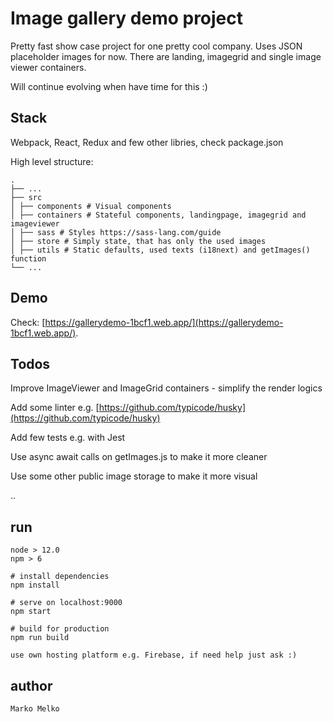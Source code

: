 # Image gallery demo project

Pretty fast show case project for one pretty cool company.
Uses JSON placeholder images for now.
There are landing, imagegrid and single image viewer containers.

Will continue evolving when have time for this :)

## Stack

Webpack, React, Redux and few other libries, check package.json

High level structure:

    .
    ├── ...
    ├── src
    │ ├── components # Visual components
    │ ├── containers # Stateful components, landingpage, imagegrid and imageviewer
    │ ├── sass # Styles https://sass-lang.com/guide
    │ ├── store # Simply state, that has only the used images
    │ ├── utils # Static defaults, used texts (i18next) and getImages() function
    └── ...

## Demo

Check: [https://gallerydemo-1bcf1.web.app/](https://gallerydemo-1bcf1.web.app/).

## Todos

Improve ImageViewer and ImageGrid containers - simplify the render logics

Add some linter e.g. [https://github.com/typicode/husky](https://github.com/typicode/husky)

Add few tests e.g. with Jest

Use async await calls on getImages.js to make it more cleaner

Use some other public image storage to make it more visual

..

## run

    node > 12.0
    npm > 6

    # install dependencies
    npm install

    # serve on localhost:9000
    npm start

    # build for production
    npm run build

    use own hosting platform e.g. Firebase, if need help just ask :)

## author

    Marko Melko
